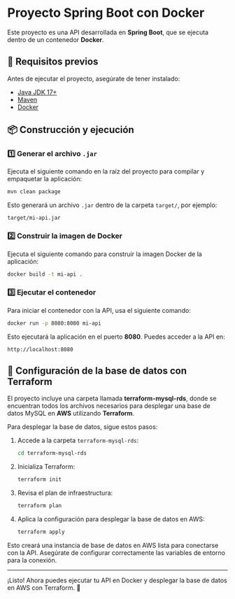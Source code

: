 # Proyecto Spring Boot con Docker

Este proyecto es una API desarrollada en **Spring Boot**, que se ejecuta dentro de un contenedor **Docker**.

## 🚀 Requisitos previos

Antes de ejecutar el proyecto, asegúrate de tener instalado:

- [Java JDK 17+](https://www.oracle.com/java/technologies/javase/jdk17-archive-downloads.html)
- [Maven](https://maven.apache.org/download.cgi)
- [Docker](https://www.docker.com/get-started)

## 📦 Construcción y ejecución

### 1️⃣ Generar el archivo `.jar`

Ejecuta el siguiente comando en la raíz del proyecto para compilar y empaquetar la aplicación:

```sh
mvn clean package
```

Esto generará un archivo `.jar` dentro de la carpeta `target/`, por ejemplo:

```
target/mi-api.jar
```

### 2️⃣ Construir la imagen de Docker

Ejecuta el siguiente comando para construir la imagen Docker de la aplicación:

```sh
docker build -t mi-api .
```

### 3️⃣ Ejecutar el contenedor

Para iniciar el contenedor con la API, usa el siguiente comando:

```sh
docker run -p 8080:8080 mi-api
```

Esto ejecutará la aplicación en el puerto **8080**. Puedes acceder a la API en:

```
http://localhost:8080
```

## 📂 Configuración de la base de datos con Terraform

El proyecto incluye una carpeta llamada **terraform-mysql-rds**, donde se encuentran todos los archivos necesarios para desplegar una base de datos MySQL en **AWS** utilizando **Terraform**. 

Para desplegar la base de datos, sigue estos pasos:

1. Accede a la carpeta `terraform-mysql-rds`:
   ```sh
   cd terraform-mysql-rds
   ```
2. Inicializa Terraform:
   ```sh
   terraform init
   ```
3. Revisa el plan de infraestructura:
   ```sh
   terraform plan
   ```
4. Aplica la configuración para desplegar la base de datos en AWS:
   ```sh
   terraform apply
   ```

Esto creará una instancia de base de datos en AWS lista para conectarse con la API. Asegúrate de configurar correctamente las variables de entorno para la conexión.

---

¡Listo! Ahora puedes ejecutar tu API en Docker y desplegar la base de datos en AWS con Terraform. 🚀

